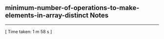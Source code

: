 <h2>minimum-number-of-operations-to-make-elements-in-array-distinct Notes</h2><hr>[ Time taken: 1 m 58 s ]